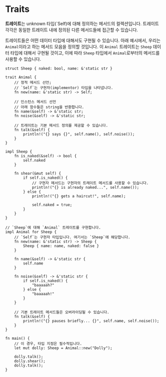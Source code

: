 # Traits

**트레이트**는 unknown 타입(`Self)에 대해 정의하는 메서드의 컬렉션입니다. 트레이트 각각은 동일한 트레이트 내에 정의된 다른 메서드들에 접근할 수 있습니다.

트레이트들은 어떤 데이터 타입에 대해서도 구현될 수 있습니다. 아래 예시에서, 우리는 `Animal`이라고 하는 메서드 모음을 정의할 것입니다. 이 `Animal` 트레이트는 `Sheep` 데이터 타입에 대해서 구현될 것이고, 이에 따라 `Sheep` 타입에서 `Animal`로부터의 메서드를 사용할 수 있습니다.

```rust,editable
struct Sheep { naked: bool, name: &'static str }

trait Animal {
    // 정적 메서드 선언;
    // `Self`는 구현자(implementor) 타입을 나타냅니다.
    fn new(name: &'static str) -> Self;

    // 인스턴스 메서드 선언
    // 아래 함수들은 string을 반환합니다.
    fn name(&self) -> &'static str;
    fn noise(&self) -> &'static str;

    // 트레이트는 기본 메서드 정의를 제공할 수 있습니다.
    fn talk(&self) {
        println!("{} says {}", self.name(), self.noise());
    }
}

impl Sheep {
    fn is_naked(&self) -> bool {
        self.naked
    }

    fn shear(&mut self) {
        if self.is_naked() {
            // 구현자 메서드는 구현자의 트레이트 메서드를 사용할 수 있습니다.
            println!("{} is already naked...", self.name());
        } else {
            println!("{} gets a haircut!", self.name);

            self.naked = true;
        }
    }
}

// `Sheep`에 대해 `Animal` 트레이트를 구현합니다.
impl Animal for Sheep {
    // `Self`는 구현자 타입입니다. 여기서는 `Sheep`에 해당합니다.
    fn new(name: &'static str) -> Sheep {
        Sheep { name: name, naked: false }
    }

    fn name(&self) -> &'static str {
        self.name
    }

    fn noise(&self) -> &'static str {
        if self.is_naked() {
            "baaaaah?"
        } else {
            "baaaaah!"
        }
    }
    
    // 기본 트레이트 메서드들은 오버라이딩될 수 있습니다.
    fn talk(&self) {
        println!("{} pauses briefly... {}", self.name, self.noise());
    }
}

fn main() {
    // 이 경우, 타입 지정은 필수적입니다.
    let mut dolly: Sheep = Animal::new("Dolly");

    dolly.talk();
    dolly.shear();
    dolly.talk();
}
```